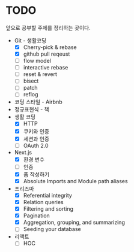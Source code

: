 # TODO

앞으로 공부할 주제를 정리하는 곳이다.

- Git - 생활코딩
  - [x] Cherry-pick & rebase
  - [x] github pull reqeust
  - [ ] flow model
  - [ ] interactive rebase
  - [ ] reset & revert
  - [ ] bisect
  - [ ] patch
  - [ ] reflog
- 코딩 스타일 - Airbnb
- 정규표현식 - 책
- 생활 코딩
  - [x] HTTP
  - [x] 쿠키와 인증
  - [x] 세션과 인증
  - [ ] OAuth 2.0
- Next.js
  - [x] 환경 변수
  - [ ] 인증
  - [x] 폼 작성하기
  - [x] Absolute Imports and Module path aliases
- 프리즈마 
  - [x] Referential integrity
  - [x] Relation queries
  - [x] Filtering and sorting
  - [x] Pagination
  - [x] Aggregation, grouping, and summarizing
  - [ ] Seeding your database
  
- 리액트
  - [ ] HOC
